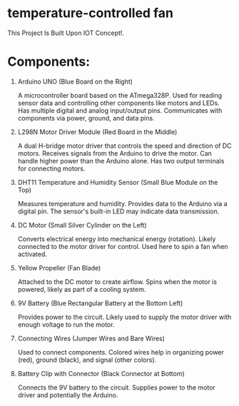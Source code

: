 # temperature-controlled fan
This Project Is Built Upon IOT Concept!.
# Components:
1. Arduino UNO (Blue Board on the Right)

    A microcontroller board based on the ATmega328P.
    Used for reading sensor data and controlling other components like motors and LEDs.
    Has multiple digital and analog input/output pins.
    Communicates with components via power, ground, and data pins.

2. L298N Motor Driver Module (Red Board in the Middle)

    A dual H-bridge motor driver that controls the speed and direction of DC motors.
    Receives signals from the Arduino to drive the motor.
    Can handle higher power than the Arduino alone.
    Has two output terminals for connecting motors.

3. DHT11 Temperature and Humidity Sensor (Small Blue Module on the Top)

    Measures temperature and humidity.
    Provides data to the Arduino via a digital pin.
    The sensor's built-in LED may indicate data transmission.

4. DC Motor (Small Silver Cylinder on the Left)

    Converts electrical energy into mechanical energy (rotation).
    Likely connected to the motor driver for control.
    Used here to spin a fan when activated.

5. Yellow Propeller (Fan Blade)

    Attached to the DC motor to create airflow.
    Spins when the motor is powered, likely as part of a cooling system.

6. 9V Battery (Blue Rectangular Battery at the Bottom Left)

    Provides power to the circuit.
    Likely used to supply the motor driver with enough voltage to run the motor.

7. Connecting Wires (Jumper Wires and Bare Wires)

    Used to connect components.
    Colored wires help in organizing power (red), ground (black), and signal (other colors).

8. Battery Clip with Connector (Black Connector at Bottom)

    Connects the 9V battery to the circuit.
    Supplies power to the motor driver and potentially the Arduino.
